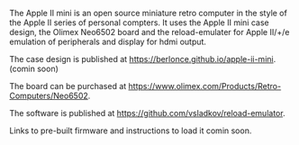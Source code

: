 The Apple II mini is an open source miniature retro computer in the style of the Apple II series of personal compters. It uses the Apple II mini case design, the Olimex Neo6502 board and the reload-emulater for Apple II/+/e emulation of peripherals and display for hdmi output.

The case design is published at https://berlonce.github.io/apple-ii-mini. (comin soon)

The board can be purchased at https://www.olimex.com/Products/Retro-Computers/Neo6502.

The software is published at https://github.com/vsladkov/reload-emulator.

Links to pre-built firmware and instructions to load it comin soon.
